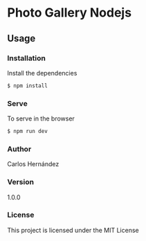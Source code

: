 # Photo Gallery Nodejs


## Usage

### Installation

Install the dependencies

```sh
$ npm install
```

### Serve
To serve in the browser

```sh
$ npm run dev
```


### Author

Carlos Hernández

### Version

1.0.0

### License

This project is licensed under the MIT License
